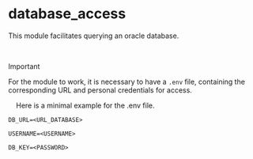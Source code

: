 # database_access


This module facilitates querying an oracle database.

&nbsp; 
>[!IMPORTANT]
>For the module to work, it is necessary to have a `.env` file, containing the corresponding URL and personal credentials for access. 

&nbsp; &nbsp; 
Here is a minimal example for the .env file.
&nbsp; 
```
DB_URL=<URL_DATABASE>

USERNAME=<USERNAME>

DB_KEY=<PASSWORD>
```
